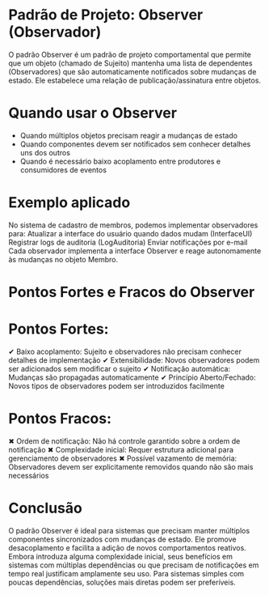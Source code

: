 # Padrão de Projeto: Observer (Observador)
O padrão Observer é um padrão de projeto comportamental que permite que um objeto (chamado de Sujeito) mantenha uma lista de dependentes (Observadores) que são automaticamente notificados sobre mudanças de estado. Ele estabelece uma relação de publicação/assinatura entre objetos.

# Quando usar o Observer
- Quando múltiplos objetos precisam reagir a mudanças de estado
- Quando componentes devem ser notificados sem conhecer detalhes uns dos outros
- Quando é necessário baixo acoplamento entre produtores e consumidores de eventos

# Exemplo aplicado
No sistema de cadastro de membros, podemos implementar observadores para:
Atualizar a interface do usuário quando dados mudam (InterfaceUI)
Registrar logs de auditoria (LogAuditoria)
Enviar notificações por e-mail
Cada observador implementa a interface Observer e reage autonomamente às mudanças no objeto Membro.

# Pontos Fortes e Fracos do Observer
# Pontos Fortes:
✔ Baixo acoplamento: Sujeito e observadores não precisam conhecer detalhes de implementação
✔ Extensibilidade: Novos observadores podem ser adicionados sem modificar o sujeito
✔ Notificação automática: Mudanças são propagadas automaticamente
✔ Princípio Aberto/Fechado: Novos tipos de observadores podem ser introduzidos facilmente

# Pontos Fracos:
✖ Ordem de notificação: Não há controle garantido sobre a ordem de notificação
✖ Complexidade inicial: Requer estrutura adicional para gerenciamento de observadores
✖ Possível vazamento de memória: Observadores devem ser explicitamente removidos quando não são mais necessários

# Conclusão
O padrão Observer é ideal para sistemas que precisam manter múltiplos componentes sincronizados com mudanças de estado. Ele promove desacoplamento e facilita a adição de novos comportamentos reativos.
Embora introduza alguma complexidade inicial, seus benefícios em sistemas com múltiplas dependências ou que precisam de notificações em tempo real justificam amplamente seu uso. Para sistemas simples com poucas dependências, soluções mais diretas podem ser preferíveis.